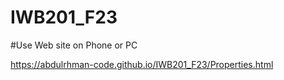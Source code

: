 # IWB201_F23
#Use Web site on Phone or PC

https://abdulrhman-code.github.io/IWB201_F23/Properties.html


